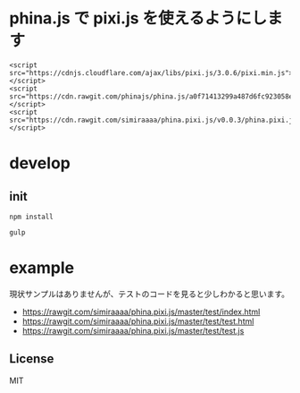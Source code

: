 # phina.js で pixi.js を使えるようにします

```
<script src="https://cdnjs.cloudflare.com/ajax/libs/pixi.js/3.0.6/pixi.min.js"></script>
<script src="https://cdn.rawgit.com/phinajs/phina.js/a0f71413299a487d6fc923058ea89942b80b35e7/build/phina.js"></script>
<script src="https://cdn.rawgit.com/simiraaaa/phina.pixi.js/v0.0.3/phina.pixi.js"></script>
```
# develop

## init

```
npm install
```

```
gulp
```

# example

現状サンプルはありませんが、テストのコードを見ると少しわかると思います。

- https://rawgit.com/simiraaaa/phina.pixi.js/master/test/index.html
- https://rawgit.com/simiraaaa/phina.pixi.js/master/test/test.html
- https://rawgit.com/simiraaaa/phina.pixi.js/master/test/test.js

## License
MIT